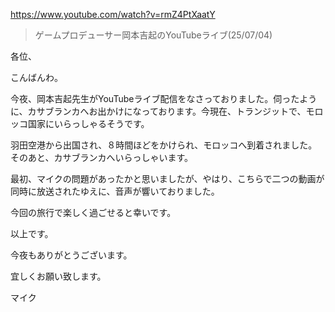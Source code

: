 https://www.youtube.com/watch?v=rmZ4PtXaatY

> ゲームプロデューサー岡本吉起のYouTubeライブ(25/07/04)

各位、

こんばんわ。

今夜、岡本吉起先生がYouTubeライブ配信をなさっておりました。伺ったように、カサブランカへお出かけになっております。今現在、トランジットで、モロッコ国家にいらっしゃるそうです。

羽田空港から出国され、８時間ほどをかけられ、モロッコへ到着されました。そのあと、カサブランカへいらっしゃいます。

最初、マイクの問題があったかと思いましたが、やはり、こちらで二つの動画が同時に放送されたゆえに、音声が響いておりました。

今回の旅行で楽しく過ごせると幸いです。

以上です。

今夜もありがとうございます。

宜しくお願い致します。

マイク
